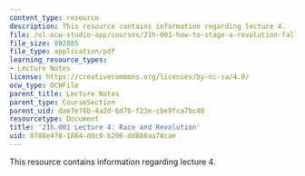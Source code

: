 ```yaml
---
content_type: resource
description: This resource contains information regarding lecture 4.
file: /ol-ocw-studio-app/courses/21h-001-how-to-stage-a-revolution-fall-2013/0788e4781884ddc9b206dd886aa76cae_MIT21H_001F13_lec_04.pdf
file_size: 802885
file_type: application/pdf
learning_resource_types:
- Lecture Notes
license: https://creativecommons.org/licenses/by-nc-sa/4.0/
ocw_type: OCWFile
parent_title: Lecture Notes
parent_type: CourseSection
parent_uid: dae7e76b-4a2d-6d70-f23e-cbe9fca7bc48
resourcetype: Document
title: '21h.001 Lecture 4: Race and Revolution'
uid: 0788e478-1884-ddc9-b206-dd886aa76cae
---
```

This resource contains information regarding lecture 4.